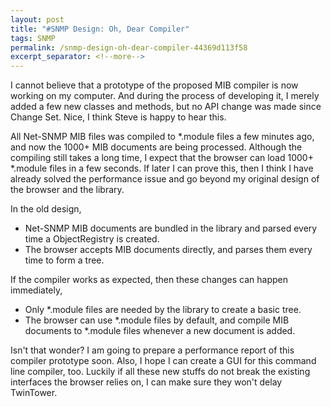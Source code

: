 ```yaml
---
layout: post
title: "#SNMP Design: Oh, Dear Compiler"
tags: SNMP
permalink: /snmp-design-oh-dear-compiler-44369d113f58
excerpt_separator: <!--more-->
---
```

I cannot believe that a prototype of the proposed MIB compiler is now working on my computer. And during the process of developing it, I merely added a few new classes and methods, but no API change was made since Change Set. Nice, I think Steve is happy to hear this.
<!--more-->

All Net-SNMP MIB files was compiled to *.module files a few minutes ago, and now the 1000+ MIB documents are being processed. Although the compiling still takes a long time, I expect that the browser can load 1000+ *.module files in a few seconds. If later I can prove this, then I think I have already solved the performance issue and go beyond my original design of the browser and the library.

In the old design,

* Net-SNMP MIB documents are bundled in the library and parsed every time a ObjectRegistry is created.
* The browser accepts MIB documents directly, and parses them every time to form a tree.

If the compiler works as expected, then these changes can happen immediately,

* Only *.module files are needed by the library to create a basic tree.
* The browser can use *.module files by default, and compile MIB documents to *.module files whenever a new document is added.

Isn't that wonder? I am going to prepare a performance report of this compiler prototype soon. Also, I hope I can create a GUI for this command line compiler, too. Luckily if all these new stuffs do not break the existing interfaces the browser relies on, I can make sure they won't delay TwinTower.
